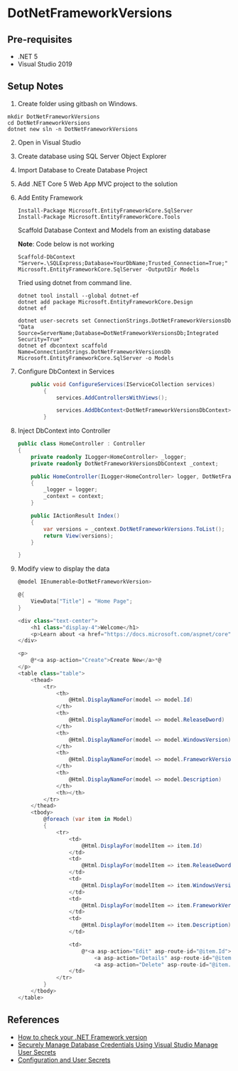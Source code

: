 # DotNetFrameworkVersions

## Pre-requisites

- .NET 5
- Visual Studio 2019

## Setup Notes

1. Create folder using gitbash on Windows.

```
mkdir DotNetFrameworkVersions
cd DotNetFrameworkVersions
dotnet new sln -n DotNetFrameworkVersions
```

2. Open in Visual Studio

3. Create database using SQL Server Object Explorer

4. Import Database to Create Database Project

5. Add .NET Core 5 Web App MVC project to the solution

6. Add Entity Framework

	```
	Install-Package Microsoft.EntityFrameworkCore.SqlServer
	Install-Package Microsoft.EntityFrameworkCore.Tools 
	```

	Scaffold Database Context and Models from an existing database

	**Note**: Code below is not working

	```
	Scaffold-DbContext "Server=.\SQLExpress;Database=YourDbName;Trusted_Connection=True;" Microsoft.EntityFrameworkCore.SqlServer -OutputDir Models
	```

	Tried using dotnet from command line.

	```
	dotnet tool install --global dotnet-ef
	dotnet add package Microsoft.EntityFrameworkCore.Design
	dotnet ef

	dotnet user-secrets set ConnectionStrings.DotNetFrameworkVersionsDb "Data Source=ServerName;Database=DotNetFrameworkVersionsDb;Integrated Security=True"
	dotnet ef dbcontext scaffold Name=ConnectionStrings.DotNetFrameworkVersionsDb Microsoft.EntityFrameworkCore.SqlServer -o Models
	```

7. Configure DbContext in Services

	```csharp
		public void ConfigureServices(IServiceCollection services)
			{
				services.AddControllersWithViews();

				services.AddDbContext<DotNetFrameworkVersionsDbContext>(options => options.UseSqlServer("Name=ConnectionStrings.DotNetFrameworkVersionsDb"));
			}
	```

8. Inject DbContext into Controller

    ```csharp
    public class HomeController : Controller
    {
        private readonly ILogger<HomeController> _logger;
        private readonly DotNetFrameworkVersionsDbContext _context;

        public HomeController(ILogger<HomeController> logger, DotNetFrameworkVersionsDbContext context)
        {
            _logger = logger;
            _context = context;
        }

        public IActionResult Index()
        {
            var versions = _context.DotNetFrameworkVersions.ToList();
            return View(versions);
        }

    }
    ```

9. Modify view to display the data

    ```csharp
    @model IEnumerable<DotNetFrameworkVersion>

    @{
        ViewData["Title"] = "Home Page";
    }

    <div class="text-center">
        <h1 class="display-4">Welcome</h1>
        <p>Learn about <a href="https://docs.microsoft.com/aspnet/core">building Web apps with ASP.NET Core</a>.</p>
    </div>

    <p>
        @*<a asp-action="Create">Create New</a>*@
    </p>
    <table class="table">
        <thead>
            <tr>
                <th>
                    @Html.DisplayNameFor(model => model.Id)
                </th>
                <th>
                    @Html.DisplayNameFor(model => model.ReleaseDword)
                </th>
                <th>
                    @Html.DisplayNameFor(model => model.WindowsVersion)
                </th>
                <th>
                    @Html.DisplayNameFor(model => model.FrameworkVersion)
                </th>
                <th>
                    @Html.DisplayNameFor(model => model.Description)
                </th>
                <th></th>
            </tr>
        </thead>
        <tbody>
            @foreach (var item in Model)
            {
                <tr>
                    <td>
                        @Html.DisplayFor(modelItem => item.Id)
                    </td>
                    <td>
                        @Html.DisplayFor(modelItem => item.ReleaseDword)
                    </td>
                    <td>
                        @Html.DisplayFor(modelItem => item.WindowsVersion)
                    </td>
                    <td>
                        @Html.DisplayFor(modelItem => item.FrameworkVersion)
                    </td>
                    <td>
                        @Html.DisplayFor(modelItem => item.Description)
                    </td>

                    <td>
                        @*<a asp-action="Edit" asp-route-id="@item.Id">Edit</a> |
                            <a asp-action="Details" asp-route-id="@item.Id">Details</a> |
                            <a asp-action="Delete" asp-route-id="@item.Id">Delete</a>*@
                    </td>
                </tr>
            }
        </tbody>
    </table>
    ```

## References

- [How to check your .NET Framework version](https://smartdoc.zendesk.com/hc/en-us/articles/205232308-How-to-check-your-NET-Framework-version)
- [Securely Manage Database Credentials Using Visual Studio Manage User Secrets](https://www.mssqltips.com/sqlservertip/6348/securely-manage-database-credentials-using-visual-studio-manage-user-secrets/)
- [Configuration and User Secrets](https://docs.microsoft.com/en-us/ef/core/managing-schemas/scaffolding?tabs=vs#configuration-and-user-secrets)
